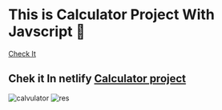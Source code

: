 <h1>This is Calculator Project With Javscript 🤩</h1>

<a href="https://maryama-mohamed.github.io/Calculator-Project/"> Check It</a>

<h2>Chek it In netlify <a href="https://mifristsite.netlify.app/">Calculator project</a> </h2>

![calvulator](https://github.com/user-attachments/assets/9d8fe345-8f35-41cf-be78-90fa368662ea)
![res](https://github.com/user-attachments/assets/491756c5-c5ad-422e-9119-218d17e659a5)
